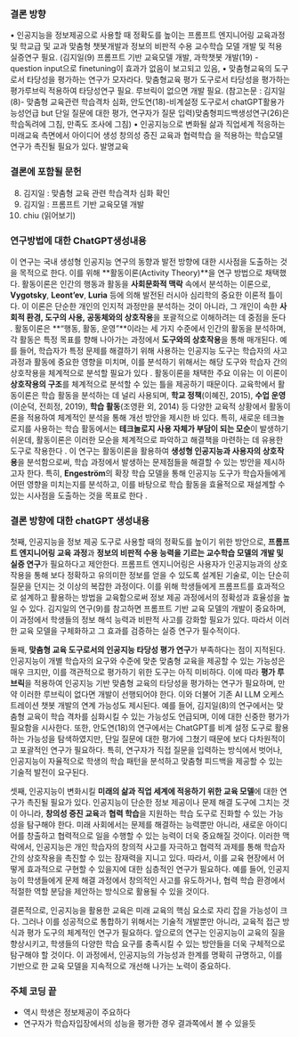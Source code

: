 ### 결론 방향
• 인공지능을 정보제공으로 사용할 때 정확도를 높이는 프롬프트 엔지니어링 교육과정 및 학교급 및 교과 맞춤형 챗봇개발과 정보의 비판적 수용 교수학습 모델 개발 및 적용 실증연구 필요.  (김지일(9) 프롬프트 기반 교육모델 개발, 과학챗봇 개발(19) - question input으로 finetuning이 효과가 없음이 보고되고 있음, 
• 맞춤형교육의 도구로서 타당성을 평가하는 연구가 모자라다. 맞춤형교육 평가 도구로서 타당성을 평가하는 평가루브릭 적용하여 타당성연구 필요. 루브릭이 없으면 개발 필요. (참고논문 : 김지일(8)- 맞춤형 교육관련 학습격차 심화, 안도연(18)-비계설정 도구로서 chatGPT활용가능성언급 but 단일 질문에 대한 평가, 연구자가 질문 입력)맞춤형피드백생성연구(26)은 학습독려에 그침, 만족도 조사에 그침)
• 인공지능으로 변화될 삶과 직업세계 적응하는 미래교육 측면에서 아이디어 생성 창의성 증진 교육과 협력학습 을 적용하는 학습모델 연구가 촉진될 필요가 있다. 발명교육

### 결론에 포함될 문헌
8. 김지일 : 맞춤형 교육 관련 학습격차 심화 확인
9. 김지일 : 프롬프트 기반 교육모델 개발
10. chiu (읽어보기)

### 연구방법에 대한 ChatGPT생성내용
이 연구는 국내 생성형 인공지능 연구의 동향과 발전 방향에 대한 시사점을 도출하는 것을 목적으로 한다. 이를 위해 **활동이론(Activity Theory)**을 연구 방법으로 채택했다. 활동이론은 인간의 행동과 활동을 **사회문화적 맥락** 속에서 분석하는 이론으로, **Vygotsky**, **Leont’ev**, **Luria** 등에 의해 발전된 러시아 심리학의 중요한 이론적 틀이다. 이 이론은 단순한 개인의 인지적 과정만을 분석하는 것이 아니라, 그 개인이 속한 **사회적 환경, 도구의 사용, 공동체와의 상호작용**을 포괄적으로 이해하려는 데 중점을 둔다  .
활동이론은 **“행동, 활동, 운영”**이라는 세 가지 수준에서 인간의 활동을 분석하며, 각 활동은 특정 목표를 향해 나아가는 과정에서 **도구와의 상호작용**을 통해 매개된다. 예를 들어, 학습자가 특정 문제를 해결하기 위해 사용하는 인공지능 도구는 학습자의 사고 과정과 활동에 중요한 영향을 미치며, 이를 분석하기 위해서는 해당 도구와 학습자 간의 상호작용을 체계적으로 분석할 필요가 있다 .
활동이론을 채택한 주요 이유는 이 이론이 **상호작용의 구조**를 체계적으로 분석할 수 있는 틀을 제공하기 때문이다. 교육학에서 활동이론은 학습 활동을 분석하는 데 널리 사용되며, **학교 정책**(이혜진, 2015), **수업 운영**(이순덕, 전희정, 2019), **학습 활동**(조영환 외, 2014) 등 다양한 교육적 상황에서 활동이론을 적용하여 체계적인 분석을 통해 개선 방안을 제시한 바 있다. 특히, 새로운 테크놀로지를 사용하는 학습 활동에서는 **테크놀로지 사용 자체가 부담이 되는 모순**이 발생하기 쉬운데, 활동이론은 이러한 모순을 체계적으로 파악하고 해결책을 마련하는 데 유용한 도구로 작용한다 .
이 연구는 활동이론을 활용하여 **생성형 인공지능과 사용자의 상호작용**을 분석함으로써, 학습 과정에서 발생하는 문제점들을 해결할 수 있는 방안을 제시하고자 한다. 특히, **Engeström**의 확장 학습 모델을 통해 인공지능 도구가 학습자들에게 어떤 영향을 미치는지를 분석하고, 이를 바탕으로 학습 활동을 효율적으로 재설계할 수 있는 시사점을 도출하는 것을 목표로 한다 .


### 결론 방향에 대한 chatGPT 생성내용
첫째, 인공지능을 정보 제공 도구로 사용할 때의 정확도를 높이기 위한 방안으로, **프롬프트 엔지니어링 교육 과정**과 **정보의 비판적 수용 능력을 기르는 교수학습 모델의 개발 및 실증 연구**가 필요하다고 제안한다. 프롬프트 엔지니어링은 사용자가 인공지능과의 상호작용을 통해 보다 정확하고 유의미한 정보를 얻을 수 있도록 설계된 기술로, 이는 단순히 질문을 던지는 것 이상의 복잡한 과정이다. 이를 위해 학생들에게 프롬프트를 효과적으로 설계하고 활용하는 방법을 교육함으로써 정보 제공 과정에서의 정확성과 효율성을 높일 수 있다. 김지일의 연구(9)를 참고하면 프롬프트 기반 교육 모델의 개발이 중요하며, 이 과정에서 학생들의 정보 해석 능력과 비판적 사고를 강화할 필요가 있다. 따라서 이러한 교육 모델을 구체화하고 그 효과를 검증하는 실증 연구가 필수적이다.

둘째, **맞춤형 교육 도구로서의 인공지능 타당성 평가 연구**가 부족하다는 점이 지적된다. 인공지능이 개별 학습자의 요구와 수준에 맞춘 맞춤형 교육을 제공할 수 있는 가능성은 매우 크지만, 이를 객관적으로 평가하기 위한 도구는 아직 미비하다. 이에 따라 **평가 루브릭**을 적용하여 인공지능 기반 맞춤형 교육의 타당성을 평가하는 연구가 필요하며, 만약 이러한 루브릭이 없다면 개발이 선행되어야 한다. 이와 더불어 기존 AI LLM 오케스트레이션 챗봇 개발의 연계 가능성도 제시된다. 예를 들어, 김지일(8)의 연구에서는 맞춤형 교육이 학습 격차를 심화시킬 수 있는 가능성도 언급되며, 이에 대한 신중한 평가가 필요함을 시사한다. 또한, 안도연(18)의 연구에서는 ChatGPT를 비계 설정 도구로 활용하는 가능성을 탐색하였지만, 단일 질문에 대한 평가에 그쳤기 때문에 보다 다차원적이고 포괄적인 연구가 필요하다. 특히, 연구자가 직접 질문을 입력하는 방식에서 벗어나, 인공지능이 자율적으로 학생의 학습 패턴을 분석하고 맞춤형 피드백을 제공할 수 있는 기술적 발전이 요구된다.

셋째, 인공지능이 변화시킬 **미래의 삶과 직업 세계에 적응하기 위한 교육 모델**에 대한 연구가 촉진될 필요가 있다. 인공지능이 단순한 정보 제공이나 문제 해결 도구에 그치는 것이 아니라, **창의성 증진 교육**과 **협력 학습**을 지원하는 학습 도구로 진화할 수 있는 가능성을 탐구해야 한다. 미래 사회에서는 문제를 해결하는 능력뿐만 아니라, 새로운 아이디어를 창출하고 협력적으로 일을 수행할 수 있는 능력이 더욱 중요해질 것이다. 이러한 맥락에서, 인공지능은 개인 학습자의 창의적 사고를 자극하고 협력적 과제를 통해 학습자 간의 상호작용을 촉진할 수 있는 잠재력을 지니고 있다. 따라서, 이를 교육 현장에서 어떻게 효과적으로 구현할 수 있을지에 대한 심층적인 연구가 필요하다. 예를 들어, 인공지능이 학생들에게 문제 해결 과정에서 창의적인 사고를 유도하거나, 협력 학습 환경에서 적절한 역할 분담을 제안하는 방식으로 활용될 수 있을 것이다.

결론적으로, 인공지능을 활용한 교육은 미래 교육의 핵심 요소로 자리 잡을 가능성이 크다. 그러나 이를 성공적으로 통합하기 위해서는 기술적 개발뿐만 아니라, 교육적 접근 방식과 평가 도구의 체계적인 연구가 필요하다. 앞으로의 연구는 인공지능이 교육의 질을 향상시키고, 학생들의 다양한 학습 요구를 충족시킬 수 있는 방안들을 더욱 구체적으로 탐구해야 할 것이다. 이 과정에서, 인공지능의 가능성과 한계를 명확히 규명하고, 이를 기반으로 한 교육 모델을 지속적으로 개선해 나가는 노력이 중요하다.

### 주체 코딩 끝
* 역시 학생은 정보제공이 주요하다
* 연구자가 학습자입장에서의 성능을 평가한 경우 결과쪽에서 볼 수 있을듯